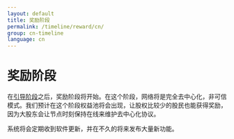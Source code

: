 ```yaml
---
layout: default
title: 奖励阶段
permalink: /timeline/reward/cn/
group: cn-timeline
language: cn
---
```

<!-- Reviewed at 357ac1f7b4a9f1d98ee7f7bee46e874d7356958f -->

# 奖励阶段

在[引导阶段](/timeline/bootstrap)之后，奖励阶段将开始。在这个阶段，网络将是完全去中心化，非可信模式。我们预计在这个阶段权益池将会出现，让股权比较少的股民也能获得奖励，因为大股东会让节点时刻保持在线来维护去中心化协议。

系统将会定期收到软件更新，并在不久的将来发布大量新功能。

